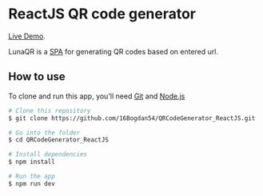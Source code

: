 # ReactJS QR code generator  

[Live Demo](https://resplendent-marshmallow-f4b035.netlify.app/).

LunaQR is a [SPA](https://en.wikipedia.org/wiki/Single-page_application) for generating QR codes based on entered url.

## How to use

To clone and run this app, you'll need [Git](https://git-scm.com/) and [Node.js](https://nodejs.org/en/)

```bash
# Clone this repository
$ git clone https://github.com/16Bogdan54/QRCodeGenerator_ReactJS.git

# Go into the folder
$ cd QRCodeGenerator_ReactJS

# Install dependencies
$ npm install

# Run the app
$ npm run dev
```
